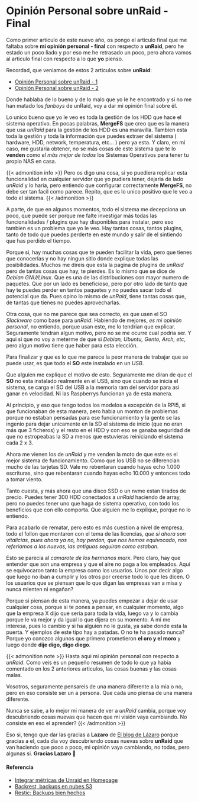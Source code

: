 # Opinión Personal sobre unRaid - Final

Como primer articulo de este nuevo año, os pongo el articulo final que me faltaba sobre **mi opinión personal - final** con respecto a **unRaid**, pero he estado un poco liado y por eso me he retrasado un poco, pero ahora vamos al articulo final con respecto a lo que **yo** pienso.

<!--more-->

Recordad, que veniamos de estos 2 articulos sobre **unRaid**:
- [Opinión Personal sobre unRaid - 1](/2024-06-13-opinion-unraid-1)
- [Opinión Personal sobre unRaid - 2](/2024-06-23-opinion-unraid-2)

Donde hablaba de lo bueno y de lo malo que yo le he encontrado y si no me han matado los *fanboys* de unRaid, voy a dar mi opinión final sobre él.

Lo unico bueno que yo le veo es toda la gestión de los HDD que hace el sistema operativo. En pocas palabras, **MergeFS** que creo que es la manera que usa *unRaid* para la gestión de los HDD es una maravilla. Tambien esta toda la gestión y toda la información que puedes extraer del sistema ( hardware, HDD, network, temperatura, etc... ) pero ya esta. Y claro, en mi caso, me gustaria obtener, no se más cosas de este sistema que te lo **venden** como *el màs mejor de todos* los Sistemas Operativos para tener tu propio NAS en casa.

{{< admonition info >}}
Pero os digo una cosa, si yo puediera replicar esta funcionalidad en cualquier servidor que yo pudiera tener, dejaria de lado *unRaid* y lo haria, pero entiendo que configurar correctamente **MergeFS**, no debe ser tan facil como parece. Repito, que es lo unico positivo que le veo a todo el sistema.
{{< /admonition >}}

A parte, de que en algunos momentos, todo el sistema me decepciona un poco, que puede ser porque me falte investigar más todas las funcionalidades / plugins que hay disponibles para instalar, pero eso tambien es un problema que yo le veo. Hay tantas cosas, tantos plugins, tanto de todo que puedes perderte en este mundo y salir de el sintiendo que has perdido el tiempo. 

Porque si, hay muchas cosas que te pueden facilitar la vida, pero que tienes que conocerlas y no hay ningun sitio donde explique todas las posibilidades. Muchos me direis que esta la pagina de plugins de *unRaid* pero de tantas cosas que hay, te pierdes. Es lo mismo que se dice de *Debian GNU/Linux*. Que es una de las distribuciones con mayor numero de paquetes. Que por un lado es beneficioso, pero por otro lado de tanto que hay te puedes perder en tantos paquetes y no puedes sacar todo el potencial que da. Pues opino lo mismo de *unRaid*, tiene tantas cosas que, de tantas que tienes no puedes aprovecharlas.

Otra cosa, que no me parece que sea correcto, es que usen el SO *Slackware* como base para *unRaid*. Habiendo de mejores, *es mi opinión personal*, no entiendo, porque usan este, me lo tendrian que explicar. Seguramente tendran algun motivo, pero no se me ocurre cual podria ser. Y aqui si que no voy a meterme de que si *Debian, Ubuntu, Gento, Arch, etc*, pero algun motivo tiene que haber para esta elección.

Para finalizar y que es lo que me parece la peor manera de trabajar que se puede usar, es que todo el **SO** este instalado en un *USB*.

Que alguien me explique el motivo de esto. Seguramente me diran de que el **SO** no esta instalado realmente en el USB, sino que cuando se inicia el sistema, se carga el SO del USB a la memoria ram del servidor para asi ganar en velocidad. Ni las Raspberrys funcionan ya de esta manera. 

Al principio, y eso que tengo todos los modelos a excepción de la RPI5, si que funcionaban de esta manera, pero habia un monton de problemas porque no estaban pensadas para ese funcionamiento y la gente se las ingenio para dejar unicamente en la SD el sistema de inicio (que no eran más que 3 ficheros) y el resto en el HDD y con eso se ganaba seguridad de que no estropeabas la SD a menos que estuvieras reiniciando el sistema cada 2 x 3. 

Ahora me vienen los de *unRaid* y me venden la moto de que este es el mejor sistema de funcionamiento. Como que los USB no se diferencian mucho de las tarjetas SD. Vale no rebentaran cuando hayas echo 1.000 escrituras, sino que rebentaran cuando hayas echo 10.000 y entonces todo a tomar viento. 

Tanto cuesta, y más ahora que una disco SSD o un nvme estan tirados de precio. Puedes tener 300 HDD conectados a *unRaid* haciendo de array, pero no puedes tener uno que haga de sistema operativo, con todo los beneficios que con ello comporta. Que alguien me lo explique, porque no lo entiendo.

Para acabarlo de rematar, pero esto es más cuestion a nivel de empresa, todo el follon que montaron con el tema de las licencias, *que si ahora son vitalicias, pues ahora ya no, hay perdon, que nos hemos equivocado, nos referiamos a las nuevas, las antiguas seguiran como estaban*. 

Esto se parecia al *camarote de los hermanos marx*. Pero claro, hay que entender que son una empresa y que el aire no paga a los empleados. Aqui se equivocaron tanto la empresa como los usuarios. Unos por decir algo que luego no iban a cumplir y los otros por creerse todo lo que les dicen. O los usuarios que se piensan que lo que digan las empresas van a misa y nunca mienten ni engañan? 

Porque si piensan de esta manera, ya puedes empezar a dejar de usar cualquier cosa, porque si te pones a pensar, en cualquier momento, algo que la empresa X dijo que seria para toda la vida, luego va y lo cambia porque le va mejor y da igual lo que dijera en su momento. A mi me interesa, pues lo cambio y si ha alguien no le gusta, ya sabe donde esta la puerta. Y ejemplos de este tipo hay a patadas. O no te ha pasado nunca? Porque yo conozco algunos que primero prometieron **el oro y el moro** y luego donde **dije digo, digo diego**.

{{< admonition note >}}
Hasta aqui mi opinión personal con respecto a *unRaid*. Como veis es un pequeño resumen de todo lo que ya habia comentado en los 2 anteriores articulos, las cosas buenas y las cosas malas. 

Vosotros, seguramente pensareis de una manera diferente a la mia o no, pero en eso consiste ser un a persona. Que cada uno piensa de una manera diferente. 

Nunca se sabe, a lo mejor mi manera de ver a *unRaid* cambia, porque voy descubriendo cosas nuevas que hacen que mi visión vaya cambiando. No consiste en eso el aprender?
{{< /admonition >}}

Eso si, tengo que dar las gracias a **Lazaro** de [El blog de Lázaro](https://elblogdelazaro.org) porque gracias a el, cada dia voy descubriendo cosas nuevas sobre **unRaid** que van haciendo que poco a poco, mi opinión vaya cambiando, no todas, pero algunas si. **Gracias Lazaro 👏**
#### Referencia
- [Integrar métricas de Unraid en Homepage](https://elblogdelazaro.org/posts/2024-12-02-integrar-metricas-de-unraid-en-homepage)
- [Backrest, backups en nubes S3](https://elblogdelazaro.org/posts/2024-07-29-backrest-backups-en-nubes-s3)
- [Restic: Backups bien hechos](https://elblogdelazaro.org/posts/2019-11-28-restic-backups-bien-hechos)

